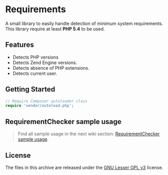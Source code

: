 # Requirements
A small library to easily handle detection of minimum system requirements.  
This library require at least **PHP 5.4** to be used.

## Features
* Detects PHP versions
* Detects Zend Engine versions.
* Detects absence of PHP extensions.
* Detects current user.

## Getting Started
```php
// Require Composer autoloader class
require 'vendor/autoload.php';
```

## RequirementChecker sample usage
> Find all sample usage in the next wiki section: [RequirementChecker sample usage](https://github.com/FlexyProject/Requirements/wiki/RequirementChecker-sample-usage).

## License
The files in this archive are released under the [GNU Lesser GPL v3](LICENSE.md) license.
